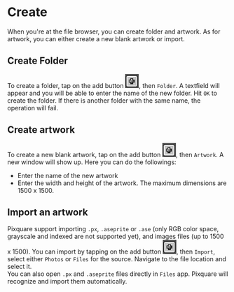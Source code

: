 # Create
When you're at the file browser, you can create folder and artwork. As for artwork, you can either create a new blank artwork or import.

## Create Folder
To create a folder, tap on the add button ![add](./images/add.png), then `Folder`. A textfield will appear and you will be able to enter the name of the new folder. Hit `OK` to create the folder. If there is another folder with the same name, the operation will fail.

## Create artwork
To create a new blank artwork, tap on the add button ![add](./images/add.png), then `Artwork`. A new window will show up. Here you can do the followings:
- Enter the name of the new artwork
- Enter the width and height of the artwork. The maximum dimensions are 1500 x 1500.

## Import an artwork
Pixquare support importing `.px`, `.aseprite` or `.ase` (only RGB color space, grayscale and indexed are not supported yet), and images files (up to 1500 x 1500). You can import by tapping on the add button ![add](./images/add.png), then `Import`, select either `Photos` or `Files` for the source. Navigate to the file location and select it.<br/>
You can also open `.px` and `.aseprite` files directly in `Files` app. Pixquare will recognize and import them automatically. 
